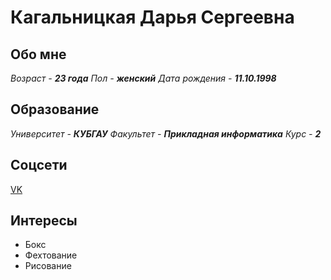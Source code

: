 # Кагальницкая Дарья Сергеевна

## Обо мне
_Возраст - **23 года**_
_Пол - **женский**_
_Дата рождения - **11.10.1998**_

## Образование
_Университет - **КУБГАУ**_
_Факультет - **Прикладная информатика**_
_Курс - **2**_

## Соцсети
[VK](https://vk.com/alisterj)

## Интересы
* Бокс
* Фехтование
* Рисование